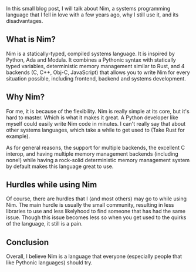 In this small blog post, I will talk about Nim, a systems programming language that I fell in love with a few years ago, why I still use it, and its disadvantages.

## What is Nim?
Nim is a statically-typed, compiled systems language. It is inspired by Python, Ada and Modula. It combines a Pythonic syntax with statically typed variables, deterministic memory management similar to Rust, and 4 backends (C, C++, Obj-C, JavaScript) that allows you to write Nim for every situation possible, including frontend, backend and systems development.

## Why Nim?
For me, it is because of the flexibility. Nim is really simple at its core, but it's hard to master. Which is what it makes it great. A Python developer like myself could easily write Nim code in minutes. I can't really say that about other systems languages, which take a while to get used to (Take Rust for example).

As for general reasons, the support for multiple backends, the excellent C interop, and having multiple memory management backends (including none!) while having a rock-solid deterministic memory management system by default makes this language great to use.

## Hurdles while using Nim
Of course, there are hurdles that I (and most others) may go to while using Nim. The main hurdle is usually the small community, resulting in less libraries to use and less likelyhood to find someone that has had the same issue. Though this issue becomes less so when you get used to the quirks of the language, it still is a pain.

## Conclusion
Overall, I believe Nim is a language that everyone (especially people that like Pythonic languages) should try.
